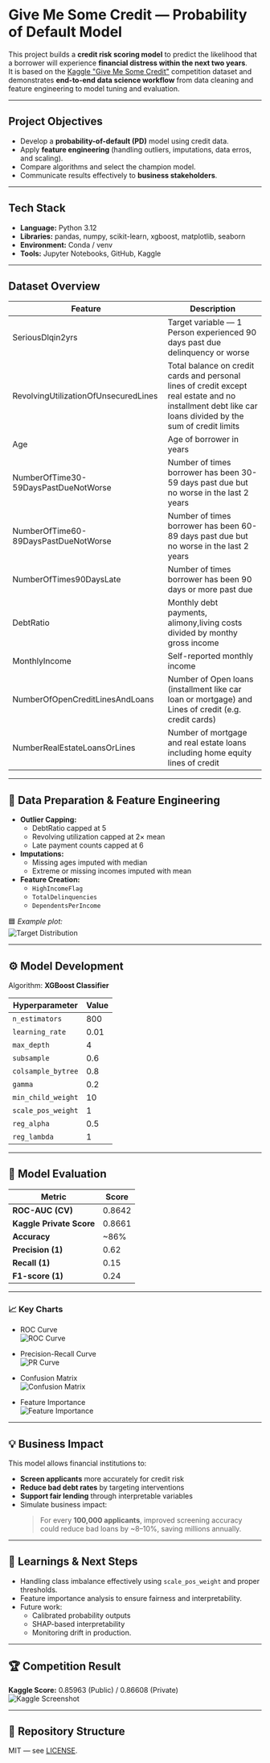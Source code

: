 # Give Me Some Credit — Probability of Default Model

This project builds a **credit risk scoring model** to predict the likelihood that a borrower will experience **financial distress within the next two years**.  
It is based on the [Kaggle "Give Me Some Credit"](https://www.kaggle.com/c/GiveMeSomeCredit) competition dataset and demonstrates **end-to-end data science workflow** from data cleaning and feature engineering to model tuning and evaluation.

---

## Project Objectives
- Develop a **probability-of-default (PD)** model using credit data.  
- Apply **feature engineering** (handling outliers, imputations, data erros, and scaling).  
- Compare algorithms and select the champion model.  
- Communicate results effectively to **business stakeholders**.

---

## Tech Stack
- **Language:** Python 3.12  
- **Libraries:** pandas, numpy, scikit-learn, xgboost, matplotlib, seaborn  
- **Environment:** Conda / venv  
- **Tools:** Jupyter Notebooks, GitHub, Kaggle  

---

## Dataset Overview
| Feature | Description |
|----------|-------------|
| SeriousDlqin2yrs | Target variable — 1 Person experienced 90 days past due delinquency or worse |
| RevolvingUtilizationOfUnsecuredLines | Total balance on credit cards and personal lines of credit except real estate and no installment debt like car loans divided by the sum of credit limits|
| Age| Age of borrower in years |
| NumberOfTime30-59DaysPastDueNotWorse | Number of times borrower has been 30-59 days past due but no worse in the last 2 years |
| NumberOfTime60-89DaysPastDueNotWorse | Number of times borrower has been 60-89 days past due but no worse in the last 2 years |
| NumberOfTimes90DaysLate | Number of times borrower has been 90 days or more past due |
| DebtRatio | Monthly debt payments, alimony,living costs divided by monthy gross income |
| MonthlyIncome | Self-reported monthly income |
| NumberOfOpenCreditLinesAndLoans | Number of Open loans (installment like car loan or mortgage) and Lines of credit (e.g. credit cards) |
| NumberRealEstateLoansOrLines | Number of mortgage and real estate loans including home equity lines of credit |
---

## 🧹 Data Preparation & Feature Engineering

- **Outlier Capping:**  
  - DebtRatio capped at 5  
  - Revolving utilization capped at 2× mean  
  - Late payment counts capped at 6  
- **Imputations:**  
  - Missing ages imputed with median  
  - Extreme or missing incomes imputed with mean  
- **Feature Creation:**  
  - `HighIncomeFlag`  
  - `TotalDelinquencies`  
  - `DependentsPerIncome`

🟦 *Example plot:*  
![Target Distribution](outputs/target_distribution.png)

---

## ⚙️ Model Development

Algorithm: **XGBoost Classifier**

| Hyperparameter | Value |
|----------------|--------|
| `n_estimators` | 800 |
| `learning_rate` | 0.01 |
| `max_depth` | 4 |
| `subsample` | 0.6 |
| `colsample_bytree` | 0.8 |
| `gamma` | 0.2 |
| `min_child_weight` | 10 |
| `scale_pos_weight` | 1 |
| `reg_alpha` | 0.5 |
| `reg_lambda` | 1 |

---

## 🧪 Model Evaluation

| Metric | Score |
|---------|-------|
| **ROC-AUC (CV)** | 0.8642 |
| **Kaggle Private Score** | 0.8661 |
| **Accuracy** | ~86% |
| **Precision (1)** | 0.62 |
| **Recall (1)** | 0.15 |
| **F1-score (1)** | 0.24 |

---

### 📈 Key Charts

- ROC Curve  
  ![ROC Curve](outputs/roc_curve.png)

- Precision-Recall Curve  
  ![PR Curve](outputs/pr_curve.png)

- Confusion Matrix  
  ![Confusion Matrix](outputs/confusion_matrix.png)

- Feature Importance  
  ![Feature Importance](outputs/feature_importance.png)

---

## 💡 Business Impact

This model allows financial institutions to:
- **Screen applicants** more accurately for credit risk  
- **Reduce bad debt rates** by targeting interventions  
- **Support fair lending** through interpretable variables  
- Simulate business impact:  
  > For every **100,000 applicants**, improved screening accuracy could reduce bad loans by ~8–10%, saving millions annually.

---

## 🧠 Learnings & Next Steps
- Handling class imbalance effectively using `scale_pos_weight` and proper thresholds.  
- Feature importance analysis to ensure fairness and interpretability.  
- Future work:  
  - Calibrated probability outputs  
  - SHAP-based interpretability  
  - Monitoring drift in production.

---

## 🏆 Competition Result
**Kaggle Score:** 0.85963 (Public) / 0.86608 (Private)  
![Kaggle Screenshot](outputs/kaggle_score.png)

---

## 📁 Repository Structure

MIT — see [LICENSE](LICENSE).
